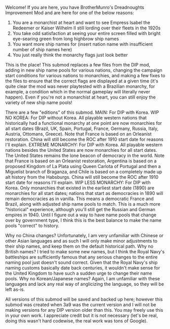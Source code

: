 Welcome! If you are here, you have BrotherMunro's Dreadnoughts Improvement Mod and are here for one of the below reasons:

1. You are a monarchist at heart and want to see Empress Isabel the Redeemer or Kaiser Wilhelm II still lording over their fleets in the 1920s
2. You take odd satisfaction at seeing your entire screen filled with bright eye-searing green from long highbrow ship names
3. You want more ship names for (insert nation name with insufficient number of ship names here)
4. You just really think the monarchy flags just look better

This is the place! This submod replaces a few files from the DIP mod, adding in new ship name pools for various nations, changing the campaign start conditions for various nations to monarchies, and making a few
fixes to the files to ensure that the correct flags are displayed at a given time (it's quite clear the mod was never playtested with a Brazilian monarchy, for example, a condition which in the normal gameplay
will literally never happen). Even if you're not a monarchist at heart, you can still enjoy the variety of new ship name pools!

There are a few "editions" of this submod.
MAIN: For DIP with Korea. WIP
NO KOREA: For DIP without Korea. All playable western nations that historically had a functional monarchy at one point are now monarchies for all start dates (Brazil, UK, Spain, Portugal, France, Germany, Russia, 
  Italy, Austria, Ottomans, Greece). Note that France is based on an Orleanist restoration. China will still become the ROC after 1910 start date for reasons I'll explain.
EXTREME MONARCHY: For DIP with Korea. All playable western nations besides the United States are now monarchies for all start dates. The United States remains the lone beacon of democracy in the world. Note that
  France is based on an Orleanist restoration, Argentina is based on a proposed Kingdom of La Plata using Queen Carlota of Portugal and then a Miguelist branch of Braganza, and Chile is based on a completely
  made up alt history from the Habsburgs. China will still become the ROC after 1910 start date for reasons I'll explain. WIP
LESS MONARCHY: For DIP with Korea. Only monarchies that existed in the earliest start date (1890) are monarchies for all start dates; nations that start as democracies in 1890 will remain democracies as in
  vanilla. This means a democratic France and Brazil, along with adjusted ship name pools to match. This is a much more "historical" experience, although you'll still get the Russian and German empires in 1940.
  Until I figure out a way to have name pools that change over by government type, I think this is the best balance to make the name pools "correct" to history.


Why no China changes? Unfortunately, I am very unfamiliar with Chinese or other Asian languages and as such I will only make minor adjustments to their ship names, and keep them on the default historical path.
Why no British names? I tried to make some new names, but I think the Royal Navy's battleships are sufficiently famous that any serious changes to the entire naming pool just doesn't sound correct. Given that
  the Royal Navy's ship naming customs basically date back centuries, it wouldn't make sense for the United Kingdom to have such a sudden urge to change their name pools.
Why no Korean/Japanese names? Again, I am unfamiliar with these languages and lack any real way of anglicizing the language, so they will be left as-is.



All versions of this submod will be saved and backed up here; however this submod was created when 3a9 was the current version and I will not be making versions for any DIP version older than this.
You may freely use this in your own work. I appreciate credit but it is not necessary (let's be real, doing this wasn't hard codewise, the real work was tons of Google).
